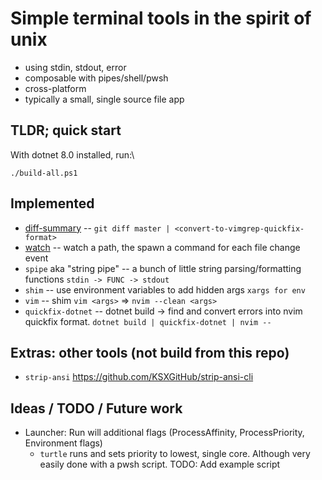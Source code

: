 # Simple terminal tools in the spirit of unix

- using stdin, stdout, error
- composable with pipes/shell/pwsh
- cross-platform
- typically a small, single source file app

## TLDR; quick start

With dotnet 8.0 installed, run:\
```
./build-all.ps1
```

## Implemented
- [diff-summary](./diff-summary/README.md) -- `git diff master | <convert-to-vimgrep-quickfix-format>` 
- [watch](./watch/README.md) -- watch a path, the spawn a command for each file change event
- `spipe` aka "string pipe" -- a bunch of little string parsing/formatting functions `stdin -> FUNC -> stdout`
- `shim` -- use environment variables to add hidden args `xargs for env`
- `vim` -- shim `vim <args>` => `nvim --clean <args>`
- `quickfix-dotnet` -- dotnet build -> find and convert errors into nvim quickfix format. `dotnet build | quickfix-dotnet | nvim --`

## Extras: other tools (not build from this repo)
 - `strip-ansi`  https://github.com/KSXGitHub/strip-ansi-cli


## Ideas / TODO / Future work
- Launcher: Run will additional flags (ProcessAffinity, ProcessPriority, Environment flags)
    - `turtle` runs and sets priority to lowest, single core. Although very easily done with a pwsh script. TODO: Add example script
